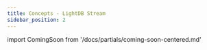 ```yaml
---
title: Concepts - LightDB Stream
sidebar_position: 2
---
```

import ComingSoon from '/docs/partials/coming-soon-centered.md'

<ComingSoon/>